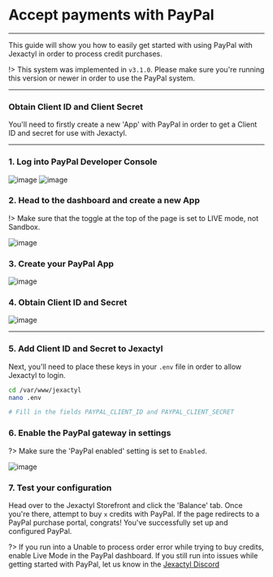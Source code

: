 # Accept payments with PayPal

***

This guide will show you how to easily get started with using PayPal with Jexactyl
in order to process credit purchases.

!> This system was implemented in `v3.1.0`. Please make sure you're running this version
or newer in order to use the PayPal system.

***

### Obtain Client ID and Client Secret

You'll need to firstly create a new 'App' with PayPal in order to get a Client ID and secret
for use with Jexactyl.

***

### 1. Log into PayPal Developer Console
![image](https://www.knowband.com/blog/wp-content/uploads/2019/02/Paypal-login-PayPal-client-Id.png)
![image](https://www.knowband.com/blog/wp-content/uploads/2019/02/2.gif)

### 2. Head to the dashboard and create a new App
!> Make sure that the toggle at the top of the page is set to LIVE mode, not Sandbox.

![image](https://www.knowband.com/blog/wp-content/uploads/2019/02/5.png)

### 3. Create your PayPal App
![image](https://www.knowband.com/blog/wp-content/uploads/2019/02/6.png)

### 4. Obtain Client ID and Secret
![image](https://www.knowband.com/blog/wp-content/uploads/2019/02/2021-04-21.gif)

***

### 5. Add Client ID and Secret to Jexactyl
Next, you'll need to place these keys in your `.env` file in order to allow Jexactyl to login.

```bash
cd /var/www/jexactyl
nano .env

# Fill in the fields PAYPAL_CLIENT_ID and PAYPAL_CLIENT_SECRET
```

### 6. Enable the PayPal gateway in settings

?> Make sure the 'PayPal enabled' setting is set to `Enabled`.

![image](../../public/images/store_admin.png)

### 7. Test your configuration

Head over to the Jexactyl Storefront and click the 'Balance' tab. Once you're there, attempt to buy `x` credits with PayPal.
If the page redirects to a PayPal purchase portal, congrats! You've successfully set up and configured PayPal.

?> If you run into a Unable to process order error while trying to buy credits, enable Live Mode in the PayPal dashboard. If you still run into issues while getting started with PayPal, let us know in the [Jexactyl Discord](https://discord.com/invite/qttGR4Z5Pk)
